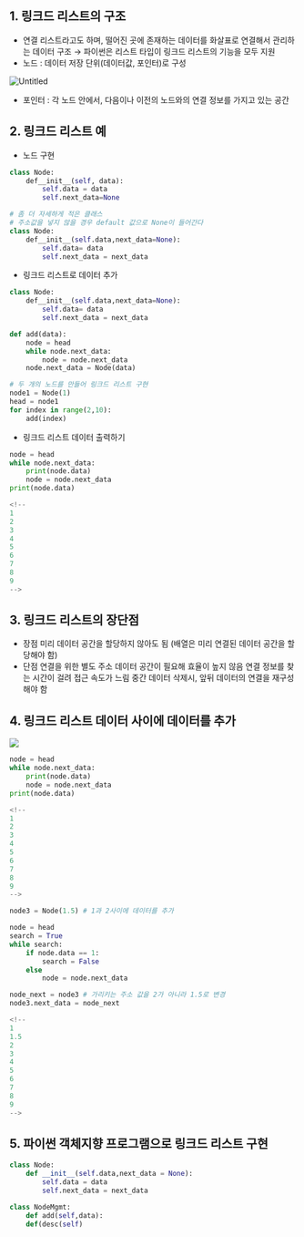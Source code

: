## 1. 링크드 리스트의 구조

- 연결 리스트라고도 하며, 떨어진 곳에 존재하는 데이터를 화살표로 연결해서 관리하는 데이터 구조
→ 파이썬은 리스트 타입이 링크드 리스트의 기능을 모두 지원
- 노드 : 데이터 저장 단위(데이터값, 포인터)로 구성

![Untitled](https://user-images.githubusercontent.com/47807421/151315583-8397c830-61e3-47e1-a91f-4a05278eb1b4.png)

- 포인터 : 각 노드 안에서, 다음이나 이전의 노드와의 연결 정보를 가지고 있는 공간

## 2. 링크드 리스트 예

- 노드 구현

```python
class Node:
	def__init__(self, data):
		self.data = data
		self.next_data=None
```

```python
# 좀 더 자세하게 적은 클래스
# 주소값을 넣지 않을 경우 default 값으로 None이 들어간다
class Node:
	def__init__(self.data,next_data=None):
		self.data= data
		self.next_data = next_data
```

- 링크드 리스트로 데이터 추가

```python
class Node:
	def__init__(self.data,next_data=None):
		self.data= data
		self.next_data = next_data

def add(data):
	node = head
	while node.next_data:
		node = node.next_data
	node.next_data = Node(data)
```

```python
# 두 개의 노드를 만들어 링크드 리스트 구현
node1 = Node(1)
head = node1
for index in range(2,10):
	add(index)
```

- 링크드 리스트 데이터 출력하기

```python
node = head
while node.next_data:
	print(node.data)
	node = node.next_data
print(node.data)

<!--
1
2
3
4
5
6
7
8
9
-->
```

## 3. 링크드 리스트의 장단점

- 장점
미리 데이터 공간을 할당하지 않아도 됨
(배열은 미리 연결된 데이터 공간을 할당해야 함)
- 단점
연결을 위한 별도 주소 데이터 공간이 필요해 효율이 높지 않음
연결 정보를 찾는 시간이 걸려 접근 속도가 느림
중간 데이터 삭제시, 앞뒤 데이터의 연결을 재구성해야 함

## 4. 링크드 리스트 데이터 사이에 데이터를 추가

<img src="https://www.fun-coding.org/00_Images/linkedlistadd.png" />

```python
node = head
while node.next_data:
	print(node.data)
	node = node.next_data
print(node.data)

<!--
1
2
3
4
5
6
7
8
9
-->
```

```python
node3 = Node(1.5) # 1과 2사이에 데이터를 추가
```

```python
node = head
search = True
while search:
	if node.data == 1:
		search = False
	else
		node = node.next_data

node_next = node3 # 가리키는 주소 값을 2가 아니라 1.5로 변경
node3.next_data = node_next

<!--
1
1.5
2
3
4
5
6
7
8
9
-->
```

## 5. 파이썬 객체지향 프로그램으로 링크드 리스트 구현

```python
class Node:
	def __init__(self.data,next_data = None):
		self.data = data
		self.next_data = next_data

class NodeMgmt:
	def add(self,data):
	def(desc(self)
```
